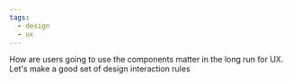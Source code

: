 ```yaml
---
tags:
  - design
  - ux
---
```

How are users going to use the components matter in the long run for UX. Let's make a good set of design interaction rules